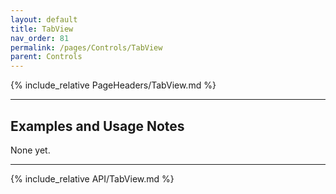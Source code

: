 ```yaml
---
layout: default
title: TabView
nav_order: 81
permalink: /pages/Controls/TabView
parent: Controls
---
```


{% include_relative PageHeaders/TabView.md %}

<!-- Custom content & examples start here -->

<hr />

## Examples and Usage Notes

None yet.

<!-- End custom content & examples -->

<hr />

{% include_relative API/TabView.md %}

